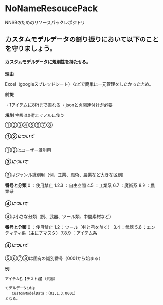 # NoNameResoucePack
NNSBのためのリソースパックレポジトリ

## カスタムモデルデータの割り振りにおいて以下のことを守りましょう。



#### カスタムモデルデータに規則性を持たせる。

**理由**

Excel（googleスプレッドシート）などで簡単に一元管理をしたかったため。

**前提**

・1アイテムに8桁まで振れる
・jsonとの関連付けが必要


**規則**
    今回は8桁までフルに使う

①②③④⑤⑥⑦⑧


##### ①②について
①②はユーザー識別用

##### ③について
③はジャンル識別用（例、工業、魔術、農業など大きな区別）

**番号と分類**
0       ：使用禁止
1.2.3   ：自由空間
4.5     ：工業系
6.7     ：魔術系
8.9     ：農業系
##### ④について
④は小さな分類（例、武器、ツール類、中間素材など）

**番号と分類**
0       ：使用禁止
1.2     ：ツール（剣と弓を除く）
3.4     ：武器
5.6     ：エンティティ系（主にアマスタ）
7.8.9   ：アイテム系

##### ④について
⑤⑥⑦⑧は固有の識別番号（0001から始まる）

**例**
```
アイテム名【テスト君】（武器）

モデルデータidは
   CustomModelData：（01,1,3,0001）
となる。
```
